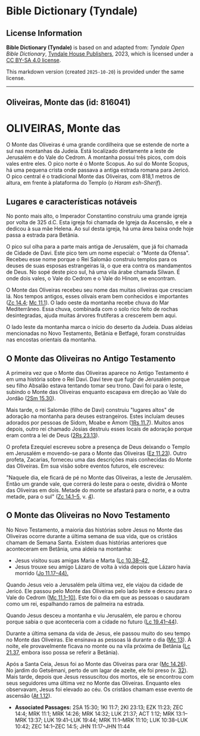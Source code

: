 # Bible Dictionary (Tyndale)

## License Information

**Bible Dictionary (Tyndale)** is based on and adapted from: _Tyndale Open Bible Dictionary_, [Tyndale House Publishers](https://tyndaleopenresources.com/), 2023, which is licensed under a [CC BY-SA 4.0 license](https://creativecommons.org/licenses/by-sa/4.0/legalcode.en).

This markdown version (created `2025-10-20`) is provided under the same license.



--------------------------------

## Oliveiras, Monte das (id: 816041)

OLIVEIRAS, Monte das
====================

O Monte das Oliveiras é uma grande cordilheira que se estende de norte a sul nas montanhas da Judeia. Está localizado diretamente a leste de Jerusalém e do Vale do Cedrom. A montanha possui três picos, com dois vales entre eles. O pico norte é o Monte Scopus. Ao sul do Monte Scopus, há uma pequena crista onde passava a antiga estrada romana para Jericó. O pico central é o tradicional Monte das Oliveiras, com 818,1 metros de altura, em frente à plataforma do Templo (o *Haram esh\-Sherif*).

Lugares e características notáveis
----------------------------------

No ponto mais alto, o Imperador Constantino construiu uma grande igreja por volta de 325 d.C. Esta igreja foi chamada de Igreja da Ascensão, e ele a dedicou à sua mãe Helena. Ao sul desta igreja, há uma área baixa onde hoje passa a estrada para Betânia.

O pico sul olha para a parte mais antiga de Jerusalém, que já foi chamada de Cidade de Davi. Este pico tem um nome especial: o "Monte da Ofensa". Recebeu esse nome porque o Rei Salomão construiu templos para os deuses de suas esposas estrangeiras lá, o que era contra os mandamentos de Deus. No sopé deste pico sul, há uma vila árabe chamada Silwan. É onde dois vales, o Vale do Cedrom e o Vale do Hinom, se encontram.

O Monte das Oliveiras recebeu seu nome das muitas oliveiras que cresciam lá. Nos tempos antigos, esses olivais eram bem conhecidos e importantes ([Zc 14\.4](https://ref.ly/Zech14:4); [Mc 11\.1](https://ref.ly/Mark11:1)). O lado oeste da montanha recebe chuva do Mar Mediterrâneo. Essa chuva, combinada com o solo rico feito de rochas desintegradas, ajuda muitas árvores frutíferas a crescerem bem aqui.

O lado leste da montanha marca o início do deserto da Judeia. Duas aldeias mencionadas no Novo Testamento, Betânia e Betfagé, foram construídas nas encostas orientais da montanha.

O Monte das Oliveiras no Antigo Testamento
------------------------------------------

A primeira vez que o Monte das Oliveiras aparece no Antigo Testamento é em uma história sobre o Rei Davi. Davi teve que fugir de Jerusalém porque seu filho Absalão estava tentando tomar seu trono. Davi foi para o leste, subindo o Monte das Oliveiras enquanto escapava em direção ao Vale do Jordão ([2Sm 15\.30](https://ref.ly/2Sam15:30)).

Mais tarde, o rei Salomão (filho de Davi) construiu "lugares altos" de adoração na montanha para deuses estrangeiros. Estes incluíam deuses adorados por pessoas de Sidom, Moabe e Amom ([1Rs 11\.7](https://ref.ly/1Kgs11:7)). Muitos anos depois, outro rei chamado Josias destruiu esses locais de adoração porque eram contra a lei de Deus ([2Rs 23\.13](https://ref.ly/2Kgs23:13)).

O profeta Ezequiel escreveu sobre a presença de Deus deixando o Templo em Jerusalém e movendo\-se para o Monte das Oliveiras ([Ez 11\.23](https://ref.ly/Ezek11:23)). Outro profeta, Zacarias, forneceu uma das descrições mais conhecidas do Monte das Oliveiras. Em sua visão sobre eventos futuros, ele escreveu:

"Naquele dia, ele ficará de pé no Monte das Oliveiras, a leste de Jerusalém. Então um grande vale, que correrá do leste para o oeste, dividirá o Monte das Oliveiras em dois. Metade do monte se afastará para o norte, e a outra metade, para o sul" ([Zc 14\.1–5](https://ref.ly/Zech14:1-Zech14:5), v. [4](https://ref.ly/Zech14:4)).

O Monte das Oliveiras no Novo Testamento
----------------------------------------

No Novo Testamento, a maioria das histórias sobre Jesus no Monte das Oliveiras ocorre durante a última semana de sua vida, que os cristãos chamam de Semana Santa. Existem duas histórias anteriores que aconteceram em Betânia, uma aldeia na montanha:

* Jesus visitou suas amigas Maria e Marta ([Lc 10\.38–42,](https://ref.ly/Luke10:38-Luke10:42)
* Jesus trouxe seu amigo Lázaro de volta à vida depois que Lázaro havia morrido ([Jo 11\.17–44](https://ref.ly/John11:17-John11:44)[).](https://ref.ly/Mark11:1-Mark11:10)

Quando Jesus veio a Jerusalém pela última vez, ele viajou da cidade de Jericó. Ele passou pelo Monte das Oliveiras pelo lado leste e desceu para o Vale do Cedrom ([Mc 11\.1–10\)](https://ref.ly/Mark11:1-Mark11:10). Este foi o dia em que as pessoas o saudaram como um rei, espalhando ramos de palmeira na estrada.

Quando Jesus desceu a montanha e viu Jerusalém, ele parou e chorou porque sabia o que aconteceria com a cidade no futuro ([Lc 19\.41–44](https://ref.ly/Luke19:41-Luke19:44)).

Durante a última semana da vida de Jesus, ele passou muito do seu tempo no Monte das Oliveiras. Ele ensinava as pessoas lá durante o dia ([Mc 13](https://ref.ly/Mark13:1-Mark13:37)). À noite, ele provavelmente ficava no monte ou na vila próxima de Betânia ([Lc 21\.37](https://ref.ly/Luke21:37), embora isso possa se referir a Betânia).

Após a Santa Ceia, Jesus foi ao Monte das Oliveiras para orar ([Mc 14\.26](https://ref.ly/Mark14:26)). No jardim do Getsêmani, perto de um lagar de azeite, ele foi preso (v. [32](https://ref.ly/Mark14:32)). Mais tarde, depois que Jesus ressuscitou dos mortos, ele se encontrou com seus seguidores uma última vez no Monte das Oliveiras. Enquanto eles observavam, Jesus foi elevado ao céu. Os cristãos chamam esse evento de ascensão ([At 1\.12](https://ref.ly/Acts1:12)).

* **Associated Passages:** 2SA 15:30; 1KI 11:7; 2KI 23:13; EZK 11:23; ZEC 14:4; MRK 11:1; MRK 14:26; MRK 14:32; LUK 21:37; ACT 1:12; MRK 13:1–MRK 13:37; LUK 19:41–LUK 19:44; MRK 11:1–MRK 11:10; LUK 10:38–LUK 10:42; ZEC 14:1–ZEC 14:5; JHN 11:17–JHN 11:44

